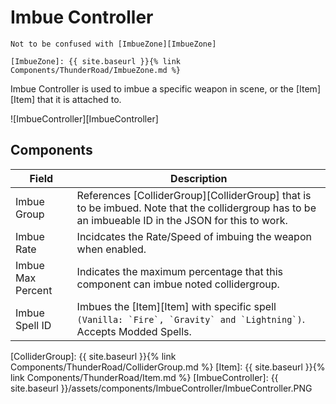 # Imbue Controller

```note
Not to be confused with [ImbueZone][ImbueZone]

[ImbueZone]: {{ site.baseurl }}{% link Components/ThunderRoad/ImbueZone.md %}
```

Imbue Controller is used to imbue a specific weapon in scene, or the [Item][Item] that it is attached to.

![ImbueController][ImbueController]

## Components

| Field                       | Description
| ---                         | ---
| Imbue Group                 | References [ColliderGroup][ColliderGroup] that is to be imbued. Note that the collidergroup has to be an imbueable ID in the JSON for this to work.
| Imbue Rate                  | Incidcates the Rate/Speed of imbuing the weapon when enabled.
| Imbue Max Percent           | Indicates the maximum percentage that this component can imbue noted collidergroup. 
| Imbue Spell ID              | Imbues the [Item][Item] with specific spell ``(Vanilla: `Fire`, `Gravity` and `Lightning`)``. Accepts Modded Spells.


[ColliderGroup]: {{ site.baseurl }}{% link Components/ThunderRoad/ColliderGroup.md %}
[Item]: {{ site.baseurl }}{% link Components/ThunderRoad/Item.md %}
[ImbueController]: {{ site.baseurl }}/assets/components/ImbueController/ImbueController.PNG